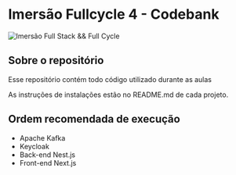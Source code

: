 # Imersão Fullcycle 4 - Codebank
![Imersão Full Stack && Full Cycle](https://events-fullcycle.s3.amazonaws.com/events-fullcycle/static/site/img/grupo_4417.png)

## Sobre o repositório
Esse repositório contém todo código utilizado durante as aulas

As instruções de instalações estão no README.md de cada projeto.

## Ordem recomendada de execução

* Apache Kafka
* Keycloak
* Back-end Nest.js
* Front-end Next.js
